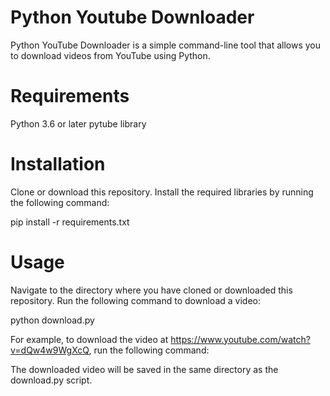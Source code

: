 # Python Youtube Downloader

Python YouTube Downloader is a simple command-line tool that allows you to download videos from YouTube using Python.

# Requirements
Python 3.6 or later
pytube library

# Installation
Clone or download this repository.
Install the required libraries by running the following command:

pip install -r requirements.txt

# Usage
Navigate to the directory where you have cloned or downloaded this repository.
Run the following command to download a video:

python download.py <video-url>

For example, to download the video at https://www.youtube.com/watch?v=dQw4w9WgXcQ, run the following command:

The downloaded video will be saved in the same directory as the download.py script.

